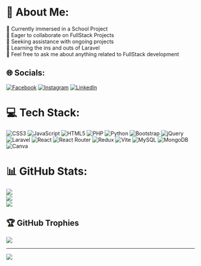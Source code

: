 # 💫 About Me:
🔭 Currently immersed in a School Project<br>👯 Eager to collaborate on FullStack Projects<br>🤝 Seeking assistance with ongoing projects<br>🌱 Learning the ins and outs of Laravel<br>💬 Feel free to ask me about anything related to FullStack development


## 🌐 Socials:
[![Facebook](https://img.shields.io/badge/Facebook-%231877F2.svg?logo=Facebook&logoColor=white)](https://facebook.com/https://web.facebook.com/mahdi.ahmoudou) [![Instagram](https://img.shields.io/badge/Instagram-%23E4405F.svg?logo=Instagram&logoColor=white)](https://instagram.com/https://www.instagram.com/marshall.d__m/) [![LinkedIn](https://img.shields.io/badge/LinkedIn-%230077B5.svg?logo=linkedin&logoColor=white)](https://linkedin.com/in/https://www.linkedin.com/in/hmoudou-el-mehdi-085178295/) 

# 💻 Tech Stack:
![CSS3](https://img.shields.io/badge/css3-%231572B6.svg?style=for-the-badge&logo=css3&logoColor=white) ![JavaScript](https://img.shields.io/badge/javascript-%23323330.svg?style=for-the-badge&logo=javascript&logoColor=%23F7DF1E) ![HTML5](https://img.shields.io/badge/html5-%23E34F26.svg?style=for-the-badge&logo=html5&logoColor=white) ![PHP](https://img.shields.io/badge/php-%23777BB4.svg?style=for-the-badge&logo=php&logoColor=white) ![Python](https://img.shields.io/badge/python-3670A0?style=for-the-badge&logo=python&logoColor=ffdd54) ![Bootstrap](https://img.shields.io/badge/bootstrap-%238511FA.svg?style=for-the-badge&logo=bootstrap&logoColor=white) ![jQuery](https://img.shields.io/badge/jquery-%230769AD.svg?style=for-the-badge&logo=jquery&logoColor=white) ![Laravel](https://img.shields.io/badge/laravel-%23FF2D20.svg?style=for-the-badge&logo=laravel&logoColor=white) ![React](https://img.shields.io/badge/react-%2320232a.svg?style=for-the-badge&logo=react&logoColor=%2361DAFB) ![React Router](https://img.shields.io/badge/React_Router-CA4245?style=for-the-badge&logo=react-router&logoColor=white) ![Redux](https://img.shields.io/badge/redux-%23593d88.svg?style=for-the-badge&logo=redux&logoColor=white) ![Vite](https://img.shields.io/badge/vite-%23646CFF.svg?style=for-the-badge&logo=vite&logoColor=white) ![MySQL](https://img.shields.io/badge/mysql-%2300000f.svg?style=for-the-badge&logo=mysql&logoColor=white) ![MongoDB](https://img.shields.io/badge/MongoDB-%234ea94b.svg?style=for-the-badge&logo=mongodb&logoColor=white) ![Canva](https://img.shields.io/badge/Canva-%2300C4CC.svg?style=for-the-badge&logo=Canva&logoColor=white)
# 📊 GitHub Stats:
![](https://github-readme-stats.vercel.app/api?username=HMOUDOUELMehdi&theme=dark&hide_border=true&include_all_commits=false&count_private=false)<br/>
![](https://github-readme-streak-stats.herokuapp.com/?user=HMOUDOUELMehdi&theme=dark&hide_border=true)<br/>
![](https://github-readme-stats.vercel.app/api/top-langs/?username=HMOUDOUELMehdi&theme=dark&hide_border=true&include_all_commits=false&count_private=false&layout=compact)

## 🏆 GitHub Trophies
![](https://github-profile-trophy.vercel.app/?username=HMOUDOUELMehdi&theme=dracula&no-frame=false&no-bg=true&margin-w=4)

---
[![](https://visitcount.itsvg.in/api?id=HMOUDOUELMehdi&icon=0&color=0)](https://visitcount.itsvg.in)

<!-- Proudly created with GPRM ( https://gprm.itsvg.in ) -->
